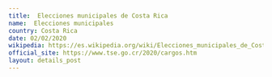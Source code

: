 ```yaml
---
title:  Elecciones municipales de Costa Rica
name:  Elecciones municipales
country: Costa Rica
date: 02/02/2020
wikipedia: https://es.wikipedia.org/wiki/Elecciones_municipales_de_Costa_Rica_de_2020
official_site: https://www.tse.go.cr/2020/cargos.htm
layout: details_post
---
```

